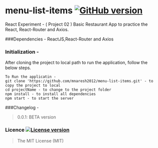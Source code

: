 # menu-list-items [![GitHub version](http://img.shields.io/badge/version-0.0.1-brightgreen.svg)]()
React Experiment - ( Project 02 )
Basic  Restaurant App to practice the React, React-Router and Axios.

###Dependencies -
ReactJS,React-Router and Axios

### Initialization -
After cloning the project to local path to run the application, follow the below steps.
```
To Run the applicatin -
git clone 'https://github.com/mnaresh2012/menu-list-items.git' - to copy the project to local
cd projectName - to change to the project folder
npm install - to install all dependencies
npm start - to start the server
```

###Changelog -
> 0.0.1: BETA version

### Licence [![License version](http://img.shields.io/badge/License-MIT-red.svg)]()
> The MIT License (MIT)
